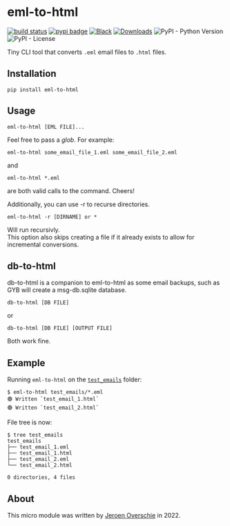 # eml-to-html
[![build status](https://github.com/dunnkers/eml-to-html/actions/workflows/python-app.yml/badge.svg)](https://github.com/dunnkers/eml-to-html/actions/workflows/python-app.yml) [![pypi badge](https://img.shields.io/pypi/v/eml-to-html.svg?maxAge=3600)](https://pypi.org/project/eml-to-html/) [![Black](https://img.shields.io/badge/code%20style-black-000000.svg)](https://github.com/psf/black) [![Downloads](https://pepy.tech/badge/eml-to-html/month)](https://pepy.tech/project/eml-to-html) ![PyPI - Python Version](https://img.shields.io/pypi/pyversions/eml-to-html) ![PyPI - License](https://img.shields.io/pypi/l/hydra-core)

Tiny CLI tool that converts `.eml` email files to `.html` files.

## Installation
```
pip install eml-to-html
```

## Usage
```
eml-to-html [EML FILE]...
```

Feel free to pass a _glob_. For example:

```
eml-to-html some_email_file_1.eml some_email_file_2.eml
```

and

```
eml-to-html *.eml
```

are both valid calls to the command. Cheers!

Additionally, you can use -r to recurse directories.
```
eml-to-html -r [DIRNAME] or *
```
Will run recursivly.  
This option also skips creating a file if it already exists to allow for incremental conversions.

## db-to-html
db-to-html is a companion to eml-to-html as some email backups, such as GYB will create a msg-db.sqlite database.
```
db-to-html [DB FILE]
```
or 
```
db-to-html [DB FILE] [OUTPUT FILE]
```
Both work fine.

## Example

Running `eml-to-html` on the [`test_emails`](https://github.com/dunnkers/eml-to-html/tree/master/test_emails) folder:

```
$ eml-to-html test_emails/*.eml
🟢 Written `test_email_1.html`
🟢 Written `test_email_2.html`
```

File tree is now:

```
$ tree test_emails 
test_emails
├── test_email_1.eml
├── test_email_1.html
├── test_email_2.eml
└── test_email_2.html

0 directories, 4 files
```

## About
This micro module was written by [Jeroen Overschie](https://jeroenoverschie.nl/) in 2022.
